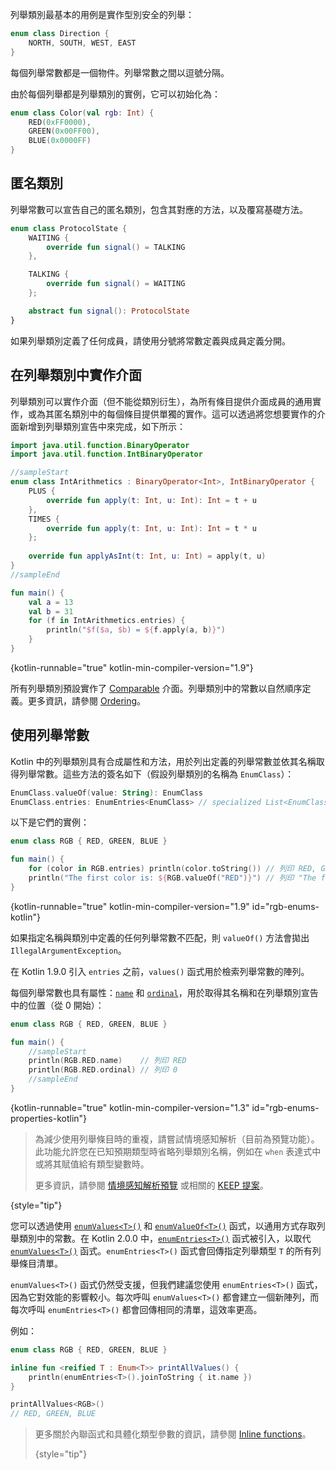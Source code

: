 [//]: # (title: 列舉類別)

列舉類別最基本的用例是實作型別安全的列舉：

```kotlin
enum class Direction {
    NORTH, SOUTH, WEST, EAST
}
```
每個列舉常數都是一個物件。列舉常數之間以逗號分隔。

由於每個列舉都是列舉類別的實例，它可以初始化為：

```kotlin
enum class Color(val rgb: Int) {
    RED(0xFF0000),
    GREEN(0x00FF00),
    BLUE(0x0000FF)
}
```

## 匿名類別

列舉常數可以宣告自己的匿名類別，包含其對應的方法，以及覆寫基礎方法。

```kotlin
enum class ProtocolState {
    WAITING {
        override fun signal() = TALKING
    },

    TALKING {
        override fun signal() = WAITING
    };

    abstract fun signal(): ProtocolState
}
```

如果列舉類別定義了任何成員，請使用分號將常數定義與成員定義分開。

## 在列舉類別中實作介面

列舉類別可以實作介面（但不能從類別衍生），為所有條目提供介面成員的通用實作，或為其匿名類別中的每個條目提供單獨的實作。這可以透過將您想要實作的介面新增到列舉類別宣告中來完成，如下所示：

```kotlin
import java.util.function.BinaryOperator
import java.util.function.IntBinaryOperator

//sampleStart
enum class IntArithmetics : BinaryOperator<Int>, IntBinaryOperator {
    PLUS {
        override fun apply(t: Int, u: Int): Int = t + u
    },
    TIMES {
        override fun apply(t: Int, u: Int): Int = t * u
    };
    
    override fun applyAsInt(t: Int, u: Int) = apply(t, u)
}
//sampleEnd

fun main() {
    val a = 13
    val b = 31
    for (f in IntArithmetics.entries) {
        println("$f($a, $b) = ${f.apply(a, b)}")
    }
}
```
{kotlin-runnable="true" kotlin-min-compiler-version="1.9"}

所有列舉類別預設實作了 [Comparable](https://kotlinlang.org/api/latest/jvm/stdlib/kotlin/-comparable/index.html) 介面。列舉類別中的常數以自然順序定義。更多資訊，請參閱 [Ordering](collection-ordering.md)。

## 使用列舉常數

Kotlin 中的列舉類別具有合成屬性和方法，用於列出定義的列舉常數並依其名稱取得列舉常數。這些方法的簽名如下（假設列舉類別的名稱為 `EnumClass`）：

```kotlin
EnumClass.valueOf(value: String): EnumClass
EnumClass.entries: EnumEntries<EnumClass> // specialized List<EnumClass>
```

以下是它們的實例：

```kotlin
enum class RGB { RED, GREEN, BLUE }

fun main() {
    for (color in RGB.entries) println(color.toString()) // 列印 RED, GREEN, BLUE
    println("The first color is: ${RGB.valueOf("RED")}") // 列印 "The first color is: RED"
}
```
{kotlin-runnable="true" kotlin-min-compiler-version="1.9" id="rgb-enums-kotlin"}

如果指定名稱與類別中定義的任何列舉常數不匹配，則 `valueOf()` 方法會拋出 `IllegalArgumentException`。

在 Kotlin 1.9.0 引入 `entries` 之前，`values()` 函式用於檢索列舉常數的陣列。

每個列舉常數也具有屬性：[`name`](https://kotlinlang.org/api/latest/jvm/stdlib/kotlin/-enum/name.html) 和 [`ordinal`](https://kotlinlang.org/api/latest/jvm/stdlib/kotlin/-enum/ordinal.html)，用於取得其名稱和在列舉類別宣告中的位置（從 0 開始）：

```kotlin
enum class RGB { RED, GREEN, BLUE }

fun main() {
    //sampleStart
    println(RGB.RED.name)    // 列印 RED
    println(RGB.RED.ordinal) // 列印 0
    //sampleEnd
}
```
{kotlin-runnable="true" kotlin-min-compiler-version="1.3" id="rgb-enums-properties-kotlin"}

> 為減少使用列舉條目時的重複，請嘗試情境感知解析（目前為預覽功能）。
> 此功能允許您在已知預期類型時省略列舉類別名稱，例如在 `when` 表達式中或將其賦值給有類型變數時。
>
> 更多資訊，請參閱 [情境感知解析預覽](whatsnew22.md#preview-of-context-sensitive-resolution) 或相關的 [KEEP 提案](https://github.com/Kotlin/KEEP/blob/improved-resolution-expected-type/proposals/context-sensitive-resolution.md)。
>
{style="tip"}

您可以透過使用 [`enumValues<T>()`](https://kotlinlang.org/api/latest/jvm/stdlib/kotlin/enum-values.html) 和 [`enumValueOf<T>()`](https://kotlinlang.org/api/latest/jvm/stdlib/kotlin/enum-value-of.html) 函式，以通用方式存取列舉類別中的常數。在 Kotlin 2.0.0 中，[`enumEntries<T>()`](https://kotlinlang.org/api/latest/jvm/stdlib/kotlin.enums/enum-entries.html) 函式被引入，以取代 [`enumValues<T>()`](https://kotlinlang.org/api/latest/jvm/stdlib/kotlin/enum-values.html) 函式。`enumEntries<T>()` 函式會回傳指定列舉類型 `T` 的所有列舉條目清單。

`enumValues<T>()` 函式仍然受支援，但我們建議您使用 `enumEntries<T>()` 函式，因為它對效能的影響較小。每次呼叫 `enumValues<T>()` 都會建立一個新陣列，而每次呼叫 `enumEntries<T>()` 都會回傳相同的清單，這效率更高。

例如：

```kotlin
enum class RGB { RED, GREEN, BLUE }

inline fun <reified T : Enum<T>> printAllValues() {
    println(enumEntries<T>().joinToString { it.name })
}

printAllValues<RGB>() 
// RED, GREEN, BLUE
```
> 更多關於內聯函式和具體化類型參數的資訊，請參閱 [Inline functions](inline-functions.md)。
>
> {style="tip"}